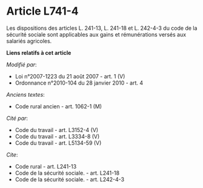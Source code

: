 # Article L741-4

Les dispositions des articles L. 241-13, L. 241-18 et L. 242-4-3 du code de la sécurité sociale sont applicables aux gains et
rémunérations versés aux salariés agricoles.

**Liens relatifs à cet article**

_Modifié par_:

  - Loi n°2007-1223 du 21 août 2007 - art. 1 (V)
  - Ordonnance n°2010-104 du 28 janvier 2010 - art. 4

_Anciens textes_:

  - Code rural ancien - art. 1062-1 (M)

_Cité par_:

  - Code du travail - art. L3152-4 (V)
  - Code du travail - art. L3334-8 (V)
  - Code du travail - art. L5134-59 (V)

_Cite_:

  - Code rural - art. L241-13
  - Code de la sécurité sociale. - art. L241-18
  - Code de la sécurité sociale. - art. L242-4-3
